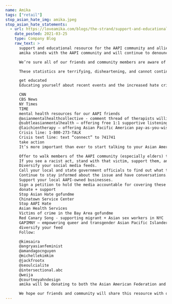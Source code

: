 ```yaml
---
name: Amika
tags: ["retail"]
stop_asian_hate_img: amika.jpeg
stop_asian_hate_statements:
  - url: https://loveamika.com/blogs/the-strand/support-and-educational-resource-for-the-aapi-community-and-allies
    date_posted: 2021-03-25
    type: Company Blog
    raw_text: >
      support and educational resource for the AAPI community and allies
      amika stands with the AAPI community and will continue to denounce racism of any kind. Our hearts and thoughts go out to all victims of hate crimes, their families, and anyone in the world who is feeling hurt, scared, or traumatized.  

      We’re sure all of our friends and community members are aware of the tragedy that took place in Atlanta on March 16th, but this is just one racially charged incident out of many against Asian Americans and Pacific Islanders. “An analysis of police department statistics has revealed that the United States experienced a significant hike in anti-Asian hate crimes last year across major cities. The analysis released by the Center for the Study of Hate and Extremism at California State University, San Bernardino this month examined hate crimes in 16 of America’s largest cities. It revealed that while such crimes in 2020 decreased overall by 7 percent, those targeting Asian people rose by nearly 150 percent.” *NBC News 

      These statistics are terrifying, disheartening, and cannot continue. To show our support for the AAPI community and take steps toward amplifying this issue, we have gathered resources below for our amika friends to act and raise awareness. 

      get educated
      Educating yourself about recent events and the increased hate crimes since the COVID-19 lockdown is the first step to raising awareness to the issue. Here are some articles that will give you a full picture of how Asian Americans and Pacific Islanders have been at the center of hate crimes the past year: 

      CNN
      CBS News
      NY Times
      TIME
      mental health resources for our AAPI friends
      @asianmentalhealthcollective - comment thread of therapists willing to provide reduced/free sessions to the AA community. 
      @subtleasianmentalhealth – offering free 1:1 supportive listening sessions. 
      @laichientherapy – offering Asian Pacific American pay-as-you-wish group therapy. 
      Crisis line: 1-800-273-TALK 
      Crisis text line: text “connect” to 741741 
      take action
      It’s more important than ever to start talking to your Asian American and Pacific Islander friends about their experiences, traumas, and feelings. Make those people in your life feel validated and supported in whatever way they need. Also, make sure to start these conversations with the immediate people in your life. Educate them about the issue, raise awareness, and talk about how you can help: 

      Offer to walk members of the AAPI community (especially elders) to their destinations. 
      If you see a racist act, stand with that victim, support them, and report it. 
      Diversify your social media feeds. 
      Call your local and state government officials to find out what they are doing to support the AAPI community and their safety. 
      Continue to stay informed about the issue and have conversations. 
      Support your local AAPI-owned businesses. 
      Sign a petition to hold the media accountable for covering these stories.
      donate + support
      Stop Asian Hate gofundme 
      Chinatown Service Center 
      Stop AAPI Hate 
      Asian Health Services 
      Victims of crime in the Bay Area gofundme 
      Red Canary Song - supporting migrant + Asian sex workers in NYC 
      GAPIMNY – empowering queer and transgender Asian Pacific Islanders 
      diversify your feed
      Follow:

      @kimsaira 
      @angryasianfeminist 
      @amandagocnguyen 
      @michellekimkim 
      @jackfrootx 
      @seoulcialite 
      @intersectional.abc 
      @weija 
      @courtneyahndesign 
      amika will be donating to both the Asian American Federation and the Community Action Fund by Hate Is A Virus (through Philanthropic Ventures Foundation).

      We hope our friends and community will share this resource with others and continue to reference back to it whenever needed. Have a suggestion for an action, place to donate, etc? Leave us a comment down below!
---
```

